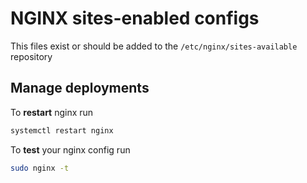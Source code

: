 # NGINX sites-enabled configs

This files exist or should be added to the `/etc/nginx/sites-available` repository

## Manage deployments

To **restart** nginx run

```sh
systemctl restart nginx
```

To **test** your nginx config run

```sh
sudo nginx -t
```
